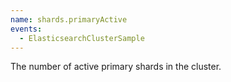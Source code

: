 ```yaml
---
name: shards.primaryActive
events:
  - ElasticsearchClusterSample
---
```


The number of active primary shards in the cluster.